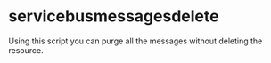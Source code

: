 # servicebusmessagesdelete
Using this script you can purge all the messages without deleting the resource.

